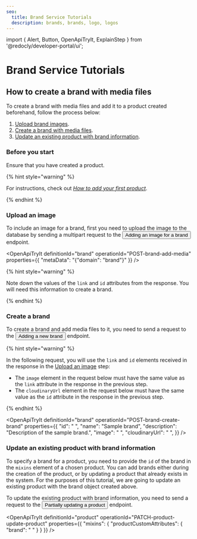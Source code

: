 ```yaml
---
seo:
  title: Brand Service Tutorials
  description: brands, brands, logo, logos
---
```


import {
  Alert,
  Button,
  OpenApiTryIt,
  ExplainStep
 } from '@redocly/developer-portal/ui';

# Brand Service Tutorials

## How to create a brand with media files

To create a brand with media files and add it to a product created beforehand, follow the process below:

1. [Upload brand images](#upload-an-image).
2. [Create a brand with media files](#create-a-brand).
3. [Update an existing product with brand information](#update-an-existing-product-with-brand-information).

### Before you start

Ensure that you have created a product. 

{% hint style="warning" %}

For instructions, check out [*How to add your first product*](/content/product/#how-to-add-your-first-product).

{% endhint %}

### Upload an image

To include an image for a brand, first you need to upload the image to the database by sending a multipart request to the <nobr><Button to="/openapi/brand/#operation/POST-brand-add-media" size="small">Adding an image for a brand</Button></nobr> endpoint.

<OpenApiTryIt
  definitionId="brand"
  operationId="POST-brand-add-media"
  properties={{
    "metaData": "{\"domain\": \"brand\"}"
  }}
/>

{% hint style="warning" %}

Note down the values of the `link` and `id` attributes from the response. You will need this information to create a brand.

{% endhint %}

### Create a brand

To create a brand and add media files to it, you need to send a request to the <nobr><Button to="/openapi/brand/#operation/POST-brand-create-brand" size="small">Adding a new brand</Button></nobr> endpoint. 

{% hint style="warning" %}

In the following request, you will use the `link` and `id` elements received in the response in the [Upload an image](#upload-an-image) step:

* The `image` element in the request below must have the same value as the `link` attribute in the response in the previous step.
* The `cloudinaryUrl` element in the request below must have the same value as the `id` attribute in the response in the previous step.

{% endhint %}

<OpenApiTryIt
  definitionId="brand"
  operationId="POST-brand-create-brand"
  properties={{
    "id": " ",
    "name": "Sample brand",
    "description": "Description of the sample brand.",
    "image": " ",
    "cloudinaryUrl": " ",
  }}
/>

### Update an existing product with brand information

To specify a brand for a product, you need to provide the `id` of the brand in the `mixins` element of a chosen product. You can add brands either during the creation of the product, or by updating a product that already exists in the system. For the purposes of this tutorial, we are going to update an existing product with the brand object created above.

To update the existing product with brand information, you need to send a request to the <nobr><Button to="/openapi/product/#operation/PATCH-product-update-product" size="small">Partially updating a product</Button></nobr> endpoint.

<OpenApiTryIt
  definitionId="product"
  operationId="PATCH-product-update-product"
  properties={{
    "mixins": {
        "productCustomAttributes": {
            "brand": " "
        }
    }
  }}
/>